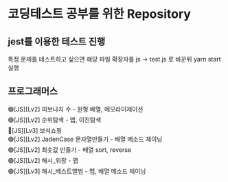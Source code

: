 # 코딩테스트 공부를 위한 Repository

## jest를 이용한 테스트 진행
  특정 문제를 테스트하고 싶으면 해당 파일 확장자를 js -> test.js 로 바꾼뒤 yarn start 실행

## 프로그래머스
🟢[JS][Lv2] 피보나치 수 - 원형 배열, 메모라이제이션  
🟢[JS][Lv2] 순위탐색 - 맵, 이진탐색  
🔴[JS][Lv3] 보석쇼핑  
🟢[JS][Lv2] JadenCase 문자열만들기 - 배열 메소드 체이닝  
🟢[JS][Lv2] 최솟값 만들기 - 배열 sort, reverse  
🟢[JS][Lv2] 해시_위장 - 맵  
🟢[JS][Lv3] 해시_베스트앨범 - 맵, 배열 메소드 체이닝  
